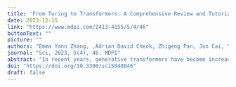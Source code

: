 ```yaml
---
title: 'From Turing to Transformers: A Comprehensive Review and Tutorial on the Evolution and Applications of Generative Transformer Models'
date: 2023-12-15
link: "https://www.mdpi.com/2413-4155/5/4/46"
buttonText: ""
picture: ""
authors: "Emma Yann Zhang, ,Adrian David Cheok, Zhigeng Pan, Jun Cai, Ying Yan"
journal: "Sci, 2023, 5(4), 46. MDPI"
abstract: "In recent years, generative transformers have become increasingly prevalent in the field of artificial intelligence, especially within the scope of natural language processing. This paper provides a comprehensive overview of these models, beginning with the foundational theories introduced by Alan Turing and extending to contemporary generative transformer architectures. The manuscript serves as a review, historical account, and tutorial, aiming to offer a thorough understanding of the models’ importance, underlying principles, and wide-ranging applications. The tutorial section includes a practical guide for constructing a basic generative transformer model. Additionally, the paper addresses the challenges, ethical implications, and future directions in the study of generative models."
doi: "https://doi.org/10.3390/sci5040046"
draft: false
---
```


